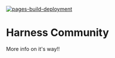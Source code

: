 [![pages-build-deployment](https://github.com/harness-community/harness-community.github.io/actions/workflows/pages/pages-build-deployment/badge.svg?branch=gh-pages)](https://github.com/harness-community/harness-community.github.io/actions/workflows/pages/pages-build-deployment)

# Harness Community

More info on it's way!!
